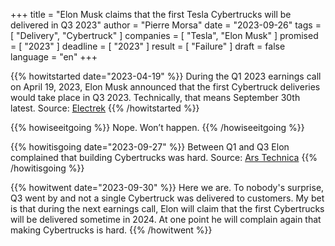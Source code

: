 +++
title     			= "Elon Musk claims that the first Tesla Cybertrucks will be delivered in Q3 2023"
author  		  = "Pierre Morsa"
date 		      = "2023-09-26"
tags			 		= [ "Delivery", "Cybertruck" ]
companies			= [ "Tesla", "Elon Musk" ]
promised			= [ "2023" ]
deadline				= [ "2023" ]
result					= [ "Failure" ]
draft      		= false
language				= "en"
+++

{{% howitstarted date="2023-04-19" %}}
During the Q1 2023 earnings call on April 19, 2023, Elon Musk announced that the first Cybertruck deliveries would take place in Q3 2023. Technically, that means September 30th latest. Source: [Electrek](https://electrek.co/2023/04/19/elon-musk-announces-tesla-cybertruck-delivery-event/)
{{% /howitstarted %}}

<!--more-->

{{% howiseeitgoing %}}
Nope. Won’t happen.
{{% /howiseeitgoing %}}

{{% howitisgoing date="2023-09-27" %}}
Between Q1 and Q3 Elon complained that building Cybertrucks was hard. Source: [Ars Technica](https://arstechnica.com/cars/2023/08/tesla-cybertrucks-bad-build-quality-shows-up-like-a-sore-thumb-musk-says/)
{{% /howitisgoing %}}

{{% howitwent date="2023-09-30" %}}
Here we are. To nobody's surprise, Q3 went by and not a single Cybertruck was delivered to customers. My bet is that during the next earnings call, Elon will claim that the first Cybertrucks will be delivered sometime in 2024. At one point he will complain again that making Cybertrucks is hard.
{{% /howitwent %}}
